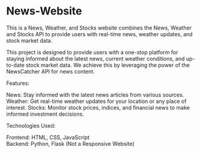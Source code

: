 # News-Website
This is a News, Weather, and Stocks website combines the News, Weather and Stocks API to provide users with real-time news, weather updates, and stock market data.

This project is designed to provide users with a one-stop platform for staying informed about the latest news, current weather conditions, and up-to-date stock market data. We achieve this by leveraging the power of the NewsCatcher API for news content.



Features:

News: Stay informed with the latest news articles from various sources.       
  Weather: Get real-time weather updates for your location or any place of interest.
Stocks: Monitor stock prices, indices, and financial news to make informed investment decisions.



Technologies Used:

Frontend: HTML, CSS, JavaScript        
        Backend: Python, Flask
          (Not a Responsive Website)
